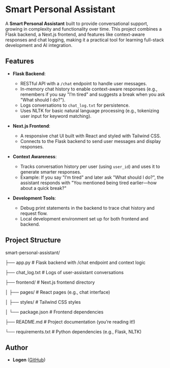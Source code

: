 # Smart Personal Assistant

A **Smart Personal Assistant** built to provide conversational support, growing in complexity and functionality over time. This project combines a Flask backend, a Next.js frontend, and features like context-aware responses and chat logging, making it a practical tool for learning full-stack development and AI integration.

## Features

- **Flask Backend**:
  - RESTful API with a `/chat` endpoint to handle user messages.
  - In-memory chat history to enable context-aware responses (e.g., remembers if you say "I’m tired" and suggests a break when you ask "What should I do?").
  - Logs conversations to `chat_log.txt` for persistence.
  - Uses NLTK for basic natural language processing (e.g., tokenizing user input for keyword matching).

- **Next.js Frontend**:
  - A responsive chat UI built with React and styled with Tailwind CSS.
  - Connects to the Flask backend to send user messages and display responses.

- **Context Awareness**:
  - Tracks conversation history per user (using `user_id`) and uses it to generate smarter responses.
  - Example: If you say "I’m tired" and later ask "What should I do?", the assistant responds with "You mentioned being tired earlier—how about a quick break?"

- **Development Tools**:
  - Debug print statements in the backend to trace chat history and request flow.
  - Local development environment set up for both frontend and backend.

## Project Structure

smart-personal-assistant/

├── app.py              # Flask backend with /chat endpoint and context logic

├── chat_log.txt        # Logs of user-assistant conversations

├── frontend/           # Next.js frontend directory

│   ├── pages/          # React pages (e.g., chat interface)

│   ├── styles/         # Tailwind CSS styles

│   └── package.json    # Frontend dependencies

├── README.md           # Project documentation (you’re reading it!)

└── requirements.txt    # Python dependencies (e.g., Flask, NLTK)

## Author
- **Logen** ([GitHub](https://github.com/Logen))
